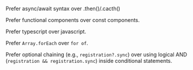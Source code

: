 Prefer async/await syntax over .then()/.cacth()

Prefer functional components over const components.

Prefer typescript over javascript.

Prefer `Array.forEach` over `for of`.

Prefer optional chaining (e.g., `registration?.sync`) over using logical AND (`registration && registration.sync`) inside conditional statements.

